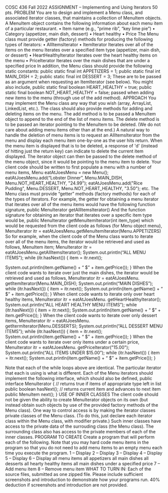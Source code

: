 COSC 436 Fall 2022
ASSIGNMENT – Implementing and Using Iterators 50 pts.
PROBLEM
You are to design and implement a Menu class, and associated iterator classes, that maintains a collection of MenuItem objects. A MenuItem object contains the following information about each menu item of a particular restaurant.
• Item name (e.g., “prime rib”, “key lime pie”)
• Category (appetizer, main dish, dessert)
• Heart healthy
• Price
The Menu class must provide getter (factory) methods for producing the following types of iterators:
• AllItemsIterator
• ItemIterator
Iterates over all of the items on the menu
Iterates over a specified item type (appetizer, main dish, or dessert)
• HeartHealthyIterator
Iterates over the heart healthy items on the menu
• PriceIterator
Iterates over the main dishes that are under a specified price
In addition, the Menu class should provide the following static constants:
public static final int APPETIZERS = 1; public static final int MAIN_DISH = 2;
public static final int DESSERT = 3;
These are to be passed as an argument when requesting an ItemIterator (see below). You might also include,
public static final boolean HEART_HEALTHY = true;
public static final boolean NOT_HEART_HEALTHY = false;
passed when adding new items to the menu (through use of the add method).
APPROACH
You may implement the Menu class any way that you wish (array, ArrayList, LinkedList, etc.). The class should also provide methods for adding and deleting items on the menu. The add method is to be passed a MenuItem object to append to the end of the list of menu items. The delete method is to be passed an iterator pointing to the MenuItem to be deleted. (We do not care about adding menu items other than at the end.)
A natural way to handle the deletion of menu items is to request an AllItemsIterator from the menu and display each menu item one-by-one as the user hits return. When the menu item is displayed that is to be deleted, a response of 'd' (instead of hitting just the return key) can indicate to delete the current item displayed. The iterator object can then be passed to the delete method of the menu object, since it would be pointing to the menu item to delete.
Your client code should be written to first populate a menu with a number of menu items, Menu eatAtJoesMenu = new Menu();
eatAtJoesMenu.add(“Lobster Dinner”, Menu.MAIN_DISH, Menu.NOT_HEART_HEALTHY, "24.99");
eatAtJoesMenu.add("Rice Pudding", Menu.DESSERT, Menu.NOT_HEART_HEALTHY, "3.50");
etc.
The Menu class must provide “getter” methods (factory methods) for each of the types of iterators. For example, the getter for obtaining a menu iterator that iterates over all of the menu items would have the following function signature,
public MenuIterator getAllItemsIterator()
And the function signature for obtaining an iterator that iterates over a specific item type would be,
public MenuIterator getMenuItemIterator(int item_type)
which would be requested from the client code as follows (for Menu object menu),
MenuIterator itr = eatAtJoesMenu.getMenuItemIterator(Menu.APPETIZERS)
So for example, when the client code of the Menu class wants to iterate over all of the menu items, the iterator would be retrieved and used as follows,
MenuItem item;
MenuIterator itr = eatAtJoesMenu.getAllItemsIterator();
System.out.println(“ALL MENU ITEMS”); while (itr.hasNext())
{
item = itr.next();

System.out.println(item.getName() + “ $” + item.getPrice()); }
When the client code wants to iterate over just the main dishes, the iterator would be retrieved and used as follows,
MenuIterator itr = eatAtJoesMenu. getItemIterator(Menu.MAIN_DISH); System.out.println(“MAIN DISHES”);
while (itr.hasNext()) {
item = itr.next();
System.out.println(item.getName() + “ $” + item.getPrice());
}
When client code wants to iterate only over heart healthy items,
MenuIterator itr = eatAtJoesMenu. getHeartHealthyIterator(); System.out.println(“ALL HEART HEALTHY MENU ITEMS”);
while (itr.hasNext())
{
item = itr.next();
System.out.println(item.getName() + “ $” + item.getPrice()); }
When the client code wants to iterate over only dessert items,
MenuIterator itr = eatAtJoesMenu. getItermIterator(Menu.DESSERTS); System.out.println(“ALL DESSERT MENU ITEMS”);
while (itr.hasNext())
{
item = itr.next();
System.out.println(item.getName() + “ $” + item.getPrice()); }
When the client code wants to iterate over only items under a certain price,
MenuIterator itr = eatAtJoesMenu. getPriceIterator("15.00"); System.out.println(“ALL ITEMS UNDER $15.00”);
while (itr.hasNext())
{
item = itr.next();
System.out.println(item.getName() + “ $” + item.getPrice()); }

Note that each of the while loops above are identical. The particular iterator that each is using is what is different.
Each of the Menu iterators should implement the following interface, which should also be defined,
public interface MenuIterator {
// returns true if items of appropriate type left in list public boolean hasNext();
// returns current item and advances to next item public MenuItem next();
}
USE OF INNER CLASSES
The client code should not be given the ability to create MenuIterator objects on its own (but instead obtain such objects by use of the provided factory methods of the Menu class). One way to control access is by making the iterator classes private classes of the Menu class. (To do this, just declare each iterator class within the Menu class, with modifier private.) Such inner classes have access to the private data of the surrouding class (the Menu class). The surrounding class also has access to the private members of each of the inner classes.
PROGRAM TO CREATE
Create a program that will perform each of the following. Note that you may hard code menu items in the program so that you do not need to add menu items to an empty menu each time you execute the program.
1 – Display 2 – Display 3 – Display 4 – Display 5 – Display 6 – Display
all menu items all appetizers all main dishes all desserts
all hearty healthy items
all main dishes under a specified price
7 – Add menu item
8 – Remove menu item
WHAT TO TURN IN: Each of the source files, submitted as one zipped file. Please include sufficient screenshots and introduction to demonstrate how your programs run. 40% deduction if screenshots and introduction are not provided.